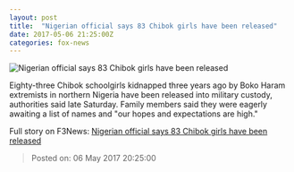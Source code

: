 ```yaml
---
layout: post
title:  "Nigerian official says 83 Chibok girls have been released"
date: 2017-05-06 21:25:00Z
categories: fox-news
---
```


![Nigerian official says 83 Chibok girls have been released](http://a57.foxnews.com/images.foxnews.com/content/fox-news/world/2017/05/06/more-nigerian-girls-kidnapped-by-extremists-have-been-released/_jcr_content/par/featured-media/media-0.img.jpg/0/0/1494106622249.jpg?ve=1)

Eighty-three Chibok schoolgirls kidnapped three years ago by Boko Haram extremists in northern Nigeria have been released into military custody, authorities said late Saturday. Family members said they were eagerly awaiting a list of names and "our hopes and expectations are high."


Full story on F3News: [Nigerian official says 83 Chibok girls have been released](http://www.f3nws.com/n/QDx2XB)

> Posted on: 06 May 2017 20:25:00
